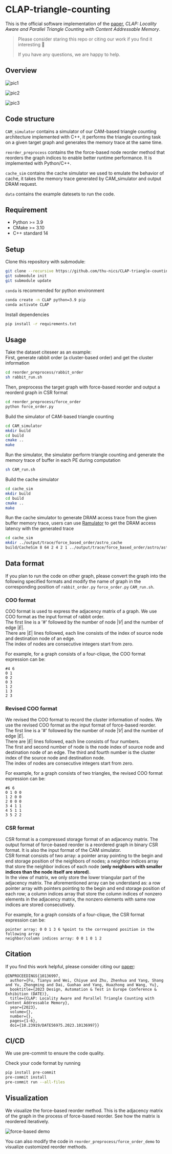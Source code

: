 # CLAP-triangle-counting

This is the official software implementation of the [paper](https://nicsefc.ee.tsinghua.edu.cn/nics_file/pdf/e30cd3d6-8152-4358-aca5-2d289c4ddcbf.pdf), *CLAP: Locality Aware and Parallel Triangle Counting with Content Addressable Memory*.

> Please consider staring this repo or citing our work if you find it interesting 🙌
>
> If you have any questions, we are happy to help.

## Overview

![pic1](https://github.com/thu-nics/CLAP-triangle-counting/blob/main/figure/slides1.gif)

![pic2](https://github.com/thu-nics/CLAP-triangle-counting/blob/main/figure/slides2.gif)

![pic3](https://github.com/thu-nics/CLAP-triangle-counting/blob/main/figure/slides3.png)

## Code structure

`CAM_simulator` contains a simulator of our CAM-based triangle counting architecture implemented with C++, it performs the triangle counting task on a given target graph and generates the memory trace at the same time.  

`reorder_preprocess` contains the the force-based node reorder method that reorders the graph indices to enable better runtime performance. It is implemented with Python/C++.

`cache_sim` contains the cache simulator we used to emulate the behavior of cache, it takes the memory trace generated by CAM_simulator and output DRAM request.

`data` contains the example datesets to run the code.  

## Requirement

- Python >= 3.9
- CMake >= 3.10
- C++ standard 14

## Setup

Clone this repository with submodule:  
```bash
git clone --recursive https://github.com/thu-nics/CLAP-triangle-counting.git
git submodule init
git submodule update
```

`conda` is recommended for python environment  
```bash
conda create -n CLAP python=3.9 pip
conda activate CLAP
```

Install dependencies
```bash
pip install -r requirements.txt
```

## Usage

Take the dataset citeseer as an example:  
First, generate rabbit order (a cluster-based order) and get the cluster information
```bash
cd reorder_preprocess/rabbit_order
sh rabbit_run.sh
```


Then, preprocess the target graph with force-based reorder and output a reorderd graph in CSR format  
```bash
cd reorder_preprocess/force_order
python force_order.py
```

Build the simulator of CAM-based triangle counting
```bash
cd CAM_simulator
mkdir build
cd build
cmake ..
make
```

Run the simulator, the simulator perform triangle counting and generate the memory trace of buffer in each PE during computation
```bash
sh CAM_run.sh
```

Build the cache simulator
```bash
cd cache_sim
mkdir build
cd build
cmake ..
make
```

Run the cache simulator to generate DRAM access trace from the given buffer memory trace, users can use [Ramulator](https://github.com/CMU-SAFARI/ramulator) to get the DRAM access latency with the generated trace
```bash
cd cache_sim
mkdir ../output/trace/force_based_order/astro_cache
build/CacheSim 8 64 2 4 2 1 ../output/trace/force_based_order/astro/astro0.trace ../output/trace/force_based_order/astro_cache/astro0.trace
```


## Data format

If you plan to run the code on other graph, please convert the graph into the following specified formats and modify the name of graph in the corresponding position of `rabbit_order.py` `force_order.py` `CAM_run.sh`.

### COO format

COO format is used to express the adjacency matrix of a graph. We use COO format as the input format of rabbit order.  
The first line is a '#' followed by the number of node $|V|$ and the number of edge $|E|$.  
There are $|E|$ lines followed, each line consists of the index of source node and destination node of an edge.  
The index of nodes are consecutive integers start from zero.  

For example, for a graph consists of a four-clique, the COO format expression can be:
```
#4 6
0 1
0 2
0 3
1 2
1 3
2 3
```

### Revised COO format

We revised the COO format to record the cluster information of nodes. We use the revised COO format as the input format of force-based reorder.  
The first line is a '#' followed by the number of node $|V|$ and the number of edge $|E|$.  
There are $|E|$ lines followed, each line consists of four numbers.  
The first and second number of node is the node index of source node and destination node of an edge. The third and fourth number is the cluster index of the source node and destination node.  
The index of nodes are consecutive integers start from zero.  

For example, for a graph consists of two triangles, the revised COO format expression can be:
```
#6 6
0 1 0 0
1 2 0 0
2 0 0 0
3 4 1 1
4 5 1 1
3 5 2 2
```

### CSR format

CSR format is a compressed storage format of an adjacency matrix. The output format of force-based reorder is a reordered graph in binary CSR format. It is also the input format of the CAM simulator.  
CSR format consists of two array: a pointer array pointing to the begin and end storage position of the neighbors of nodes; a neighbor indices array that store the neighbor indices of each node (**only neighbors with smaller indices than the node itself are stored**).  
In the view of matrix, we only store the lower triangular part of the adjacency matrix. The aforementioned array can be understand as: a row pointer array with pointers pointing to the begin and end storage position of each row; a column indices array that store the column indices of nonzero elements in the adjacency matrix, the nonzero elements with same row indices are stored consecutively.

For example, for a graph consists of a four-clique, the CSR format expression can be:
```
pointer array: 0 0 1 3 6 %point to the correspond position in the following array
neighbor/column indices array: 0 0 1 0 1 2
```

## Citation

If you find this work helpful, please consider citing our [paper](https://nicsefc.ee.tsinghua.edu.cn/nics_file/pdf/e30cd3d6-8152-4358-aca5-2d289c4ddcbf.pdf):
```
@INPROCEEDINGS{10136997,
  author={Fu, Tianyu and Wei, Chiyue and Zhu, Zhenhua and Yang, Shang and Yu, Zhongming and Dai, Guohao and Yang, Huazhong and Wang, Yu},
  booktitle={2023 Design, Automation & Test in Europe Conference & Exhibition (DATE)},
  title={CLAP: Locality Aware and Parallel Triangle Counting with Content Addressable Memory},
  year={2023},
  volume={},
  number={},
  pages={1-6},
  doi={10.23919/DATE56975.2023.10136997}}
```

## CI/CD

We use pre-commit to ensure the code quality.

Check your code format by running

```bash
pip install pre-commit
pre-commit install
pre-commit run --all-files
```

## Visualization

We visualize the force-based reorder method.
This is the adjacency matrix of the graph in the process of force-based reorder. See how the matrix is reordered iteratively.

![force-based demo](https://github.com/thu-nics/CLAP-triangle-counting/blob/main/figure/force_based_reorder_demo.gif)

You can also modify the code in `reorder_preprocess/force_order_demo` to visualize customized reorder methods.
